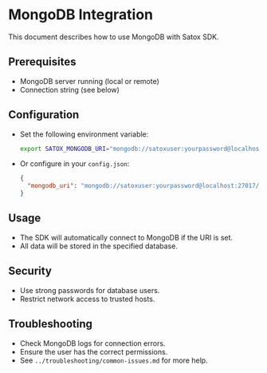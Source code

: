 # MongoDB Integration

This document describes how to use MongoDB with Satox SDK.

## Prerequisites
- MongoDB server running (local or remote)
- Connection string (see below)

## Configuration
- Set the following environment variable:
  ```sh
  export SATOX_MONGODB_URI="mongodb://satoxuser:yourpassword@localhost:27017/satoxdb"
  ```
- Or configure in your `config.json`:
  ```json
  {
    "mongodb_uri": "mongodb://satoxuser:yourpassword@localhost:27017/satoxdb"
  }
  ```

## Usage
- The SDK will automatically connect to MongoDB if the URI is set.
- All data will be stored in the specified database.

## Security
- Use strong passwords for database users.
- Restrict network access to trusted hosts.

## Troubleshooting
- Check MongoDB logs for connection errors.
- Ensure the user has the correct permissions.
- See `../troubleshooting/common-issues.md` for more help. 